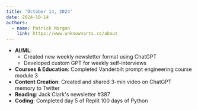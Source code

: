 ```yaml
---
title: 'October 14, 2024'
date: 2024-10-14
authors:
  - name: Patrick Morgan
    link: https://www.unknownarts.co/about
---
```


- **AI/ML**: 
  - Created new weekly newsletter format using ChatGPT
  - Developed custom GPT for weekly self-interviews
- **Courses & Education**: Completed Vanderbilt prompt engineering course module 3
- **Content Creation**: Created and shared 3-min video on ChatGPT memory to Twitter
- **Reading**: Jack Clark's newsletter #387
- **Coding**: Completed day 5 of Replit 100 days of Python